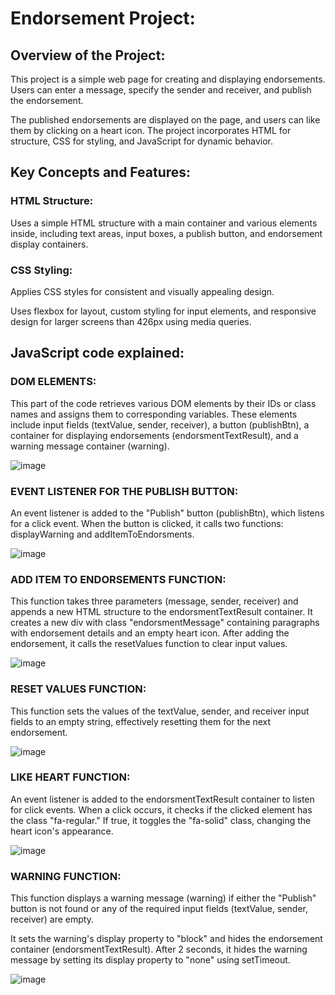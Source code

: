 # Endorsement Project:

## Overview of the Project:

This project is a simple web page for creating and displaying endorsements. Users can enter a message, specify the sender and receiver, and publish the endorsement. 

The published endorsements are displayed on the page, and users can like them by clicking on a heart icon. The project incorporates HTML for structure, CSS for styling, and JavaScript for dynamic behavior.

## Key Concepts and Features:

### HTML Structure:

Uses a simple HTML structure with a main container and various elements inside, including text areas, input boxes, a publish button, and endorsement display containers.

### CSS Styling:

Applies CSS styles for consistent and visually appealing design.

Uses flexbox for layout, custom styling for input elements, and responsive design for larger screens than 426px using media queries.

## JavaScript code explained:

### DOM ELEMENTS:

This part of the code retrieves various DOM elements by their IDs or class names and assigns them to corresponding variables. These elements include input fields (textValue, sender, receiver), a button (publishBtn), a container for displaying endorsements (endorsmentTextResult), and a warning message container (warning).

![image](https://github.com/ChrisserDev/Endorsment-Project/assets/126911205/59ddf3e5-c7f2-43ad-a6db-e5c53a4c311e)
 
### EVENT LISTENER FOR THE PUBLISH BUTTON:

An event listener is added to the "Publish" button (publishBtn), which listens for a click event. When the button is clicked, it calls two functions: displayWarning and addItemToEndorsments.

![image](https://github.com/ChrisserDev/Endorsment-Project/assets/126911205/11899c8a-c6cf-4dc6-9e96-44ea94d8c81c)
 
### ADD ITEM TO ENDORSEMENTS FUNCTION:
 
This function takes three parameters (message, sender, receiver) and appends a new HTML structure to the endorsmentTextResult container. It creates a new div with class "endorsmentMessage" containing paragraphs with endorsement details and an empty heart icon. After adding the endorsement, it calls the resetValues function to clear input values.

![image](https://github.com/ChrisserDev/Endorsment-Project/assets/126911205/2b6eb8c3-15ac-4f7d-af1e-3d66f8ad5c0c)

### RESET VALUES FUNCTION:

This function sets the values of the textValue, sender, and receiver input fields to an empty string, effectively resetting them for the next endorsement.

![image](https://github.com/ChrisserDev/Endorsment-Project/assets/126911205/0abceec5-f660-413c-8375-6d596bac1c60)
 
### LIKE HEART FUNCTION:

An event listener is added to the endorsmentTextResult container to listen for click events. When a click occurs, it checks if the clicked element has the class "fa-regular." If true, it toggles the "fa-solid" class, changing the heart icon's appearance.

![image](https://github.com/ChrisserDev/Endorsment-Project/assets/126911205/c1b8c6c9-1129-4175-9631-8001432a449f)
 
### WARNING FUNCTION:

This function displays a warning message (warning) if either the "Publish" button is not found or any of the required input fields (textValue, sender, receiver) are empty. 

It sets the warning's display property to "block" and hides the endorsement container (endorsmentTextResult). After 2 seconds, it hides the warning message by setting its display property to "none" using setTimeout.

![image](https://github.com/ChrisserDev/Endorsment-Project/assets/126911205/aae3b726-4d8e-4362-9f50-b4d5ad2cdd91)


